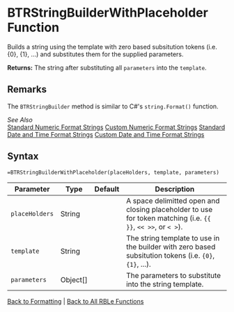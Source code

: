 # BTRStringBuilderWithPlaceholder Function

Builds a string using the template with zero based subsitution tokens (i.e. {0}, {1}, ...) and substitutes them for the supplied parameters.

**Returns:** The string after substituting all `parameters` into the `template`.
## Remarks

The `BTRStringBuilder` method is similar to C#'s `string.Format()` function.  
  
*See Also*  
[Standard Numeric Format Strings](http://msdn.microsoft.com/en-us/library/dwhawy9k(v=vs.110).aspx)  
[Custom Numeric Format Strings](http://msdn.microsoft.com/en-us/library/0c899ak8(v=vs.110).aspx)  
[Standard Date and Time Format Strings](http://msdn.microsoft.com/en-us/library/az4se3k1(v=vs.110).aspx)  
[Custom Date and Time Format Strings](http://msdn.microsoft.com/en-us/library/8kb3ddd4(v=vs.110).aspx)
## Syntax

```excel
=BTRStringBuilderWithPlaceholder(placeHolders, template, parameters)
```

Parameter | Type | Default | Description
---|---|---|---
`placeHolders` | String |  | A space delimitted open and closing placeholder to use for token matching (i.e. `{{ }}`, `<< >>`, or `< >`).
`template` | String |  | The string template to use in the builder with zero based subsitution tokens (i.e. `{0}`, `{1}`, ...).
`parameters` | Object[] |  | The parameters to substitute into the string template.

[Back to Formatting](RBLeFormatting.md) | [Back to All RBLe Functions](RBLe.md#function-documentation)